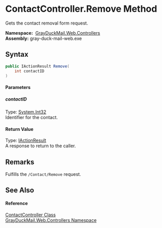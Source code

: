 ContactController.Remove Method
===============================
Gets the contact removal form request.

  **Namespace:**  [GrayDuckMail.Web.Controllers][1]  
  **Assembly:** gray-duck-mail-web.exe

Syntax
------

```csharp
public IActionResult Remove(
	int contactID
)
```

#### Parameters

##### *contactID*
Type: [System.Int32][2]  
 Identifier for the contact.

#### Return Value
Type: [IActionResult][3]  
 A response to return to the caller. 

Remarks
-------
 Fulfills the `/Contact/Remove` request. 

See Also
--------

#### Reference
[ContactController Class][4]  
[GrayDuckMail.Web.Controllers Namespace][1]  

[1]: ../README.md
[2]: https://docs.microsoft.com/dotnet/api/system.int32
[3]: https://docs.microsoft.com/dotnet/api/microsoft.aspnetcore.mvc.iactionresult
[4]: README.md